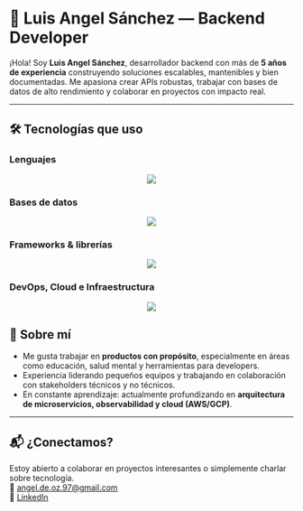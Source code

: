 # 👋 Luis Angel Sánchez — Backend Developer

¡Hola! Soy **Luis Angel Sánchez**, desarrollador backend con más de **5 años de experiencia** construyendo soluciones escalables, mantenibles y bien documentadas. Me apasiona crear APIs robustas, trabajar con bases de datos de alto rendimiento y colaborar en proyectos con impacto real.

---

## 🛠️ Tecnologías que uso

### Lenguajes

<p align="center">
  <img src="https://skillicons.dev/icons?i=ts,py,js,java&theme=light" />
</p>

### Bases de datos

<p align="center">
  <img src="https://skillicons.dev/icons?i=mysql,postgres,mongo,redis,cassandra&theme=light" />
</p>

### Frameworks & librerías

<p align="center">
  <img src="https://skillicons.dev/icons?i=nestjs,nodejs,express,flask,fastapi,spring&theme=light" />
</p>

### DevOps, Cloud e Infraestructura

<p align="center">
  <img src="https://skillicons.dev/icons?i=docker,kubernetes,gcp,jenkins,kafka,rabbitmq,linux&theme=light" />
</p>


## 🚀 Sobre mí

- Me gusta trabajar en **productos con propósito**, especialmente en áreas como educación, salud mental y herramientas para developers.
- Experiencia liderando pequeños equipos y trabajando en colaboración con stakeholders técnicos y no técnicos.
- En constante aprendizaje: actualmente profundizando en **arquitectura de microservicios, observabilidad y cloud (AWS/GCP)**.

---

## 📬 ¿Conectamos?

Estoy abierto a colaborar en proyectos interesantes o simplemente charlar sobre tecnología.  
📧 angel.de.oz.97@gmail.com  
🔗 [LinkedIn](https://www.linkedin.com/in/luis-angel-sanchez-lugo-12449a286/)
